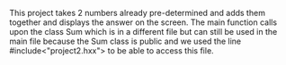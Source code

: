 This project takes 2 numbers already pre-determined and adds them together and displays the answer on the screen.
The main function calls upon the class Sum which is in a different file but can still be used in the main file because the Sum class
is public and we used the line #include<"project2.hxx"> to be able to access this file.
